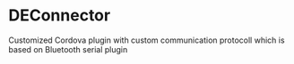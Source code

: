 DEConnector
===========

Customized Cordova plugin with custom communication protocoll which is based on Bluetooth serial plugin
